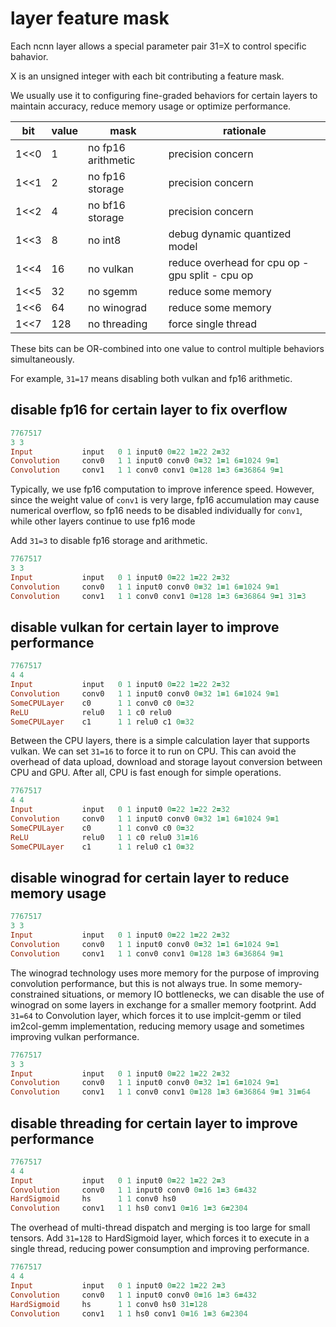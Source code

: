 # layer feature mask

Each ncnn layer allows a special parameter pair 31=X to control specific bahavior.

X is an unsigned integer with each bit contributing a feature mask.

We usually use it to configuring fine-graded behaviors for certain layers to maintain accuracy, reduce memory usage or optimize performance.

|bit|value|mask|rationale|
|---|---|---|---|
|1<<0|1|no fp16 arithmetic|precision concern|
|1<<1|2|no fp16 storage|precision concern|
|1<<2|4|no bf16 storage|precision concern|
|1<<3|8|no int8|debug dynamic quantized model|
|1<<4|16|no vulkan|reduce overhead for cpu op - gpu split - cpu op|
|1<<5|32|no sgemm|reduce some memory|
|1<<6|64|no winograd|reduce some memory|
|1<<7|128|no threading|force single thread|

These bits can be OR-combined into one value to control multiple behaviors simultaneously.

For example, `31=17` means disabling both vulkan and fp16 arithmetic.

## disable fp16 for certain layer to fix overflow

```ruby
7767517
3 3
Input           input   0 1 input0 0=22 1=22 2=32
Convolution     conv0   1 1 input0 conv0 0=32 1=1 6=1024 9=1
Convolution     conv1   1 1 conv0 conv1 0=128 1=3 6=36864 9=1
```

Typically, we use fp16 computation to improve inference speed.
However, since the weight value of `conv1` is very large, fp16 accumulation may cause numerical overflow, so fp16 needs to be disabled individually for `conv1`, while other layers continue to use fp16 mode

Add `31=3` to disable fp16 storage and arithmetic.

```ruby
7767517
3 3
Input           input   0 1 input0 0=22 1=22 2=32
Convolution     conv0   1 1 input0 conv0 0=32 1=1 6=1024 9=1
Convolution     conv1   1 1 conv0 conv1 0=128 1=3 6=36864 9=1 31=3
```

## disable vulkan for certain layer to improve performance

```ruby
7767517
4 4
Input           input   0 1 input0 0=22 1=22 2=32
Convolution     conv0   1 1 input0 conv0 0=32 1=1 6=1024 9=1
SomeCPULayer    c0      1 1 conv0 c0 0=32
ReLU            relu0   1 1 c0 relu0
SomeCPULayer    c1      1 1 relu0 c1 0=32
```

Between the CPU layers, there is a simple calculation layer that supports vulkan. We can set `31=16` to force it to run on CPU. This can avoid the overhead of data upload, download and storage layout conversion between CPU and GPU. After all, CPU is fast enough for simple operations.

```ruby
7767517
4 4
Input           input   0 1 input0 0=22 1=22 2=32
Convolution     conv0   1 1 input0 conv0 0=32 1=1 6=1024 9=1
SomeCPULayer    c0      1 1 conv0 c0 0=32
ReLU            relu0   1 1 c0 relu0 31=16
SomeCPULayer    c1      1 1 relu0 c1 0=32
```

## disable winograd for certain layer to reduce memory usage

```ruby
7767517
3 3
Input           input   0 1 input0 0=22 1=22 2=32
Convolution     conv0   1 1 input0 conv0 0=32 1=1 6=1024 9=1
Convolution     conv1   1 1 conv0 conv1 0=128 1=3 6=36864 9=1
```

The winograd technology uses more memory for the purpose of improving convolution performance, but this is not always true. In some memory-constrained situations, or memory IO bottlenecks, we can disable the use of winograd on some layers in exchange for a smaller memory footprint. Add `31=64` to Convolution layer, which forces it to use implcit-gemm or tiled im2col-gemm implementation, reducing memory usage and sometimes improving vulkan performance.

```ruby
7767517
3 3
Input           input   0 1 input0 0=22 1=22 2=32
Convolution     conv0   1 1 input0 conv0 0=32 1=1 6=1024 9=1
Convolution     conv1   1 1 conv0 conv1 0=128 1=3 6=36864 9=1 31=64
```

## disable threading for certain layer to improve performance

```ruby
7767517
4 4
Input           input   0 1 input0 0=22 1=22 2=3
Convolution     conv0   1 1 input0 conv0 0=16 1=3 6=432
HardSigmoid     hs      1 1 conv0 hs0
Convolution     conv1   1 1 hs0 conv1 0=16 1=3 6=2304
```

The overhead of multi-thread dispatch and merging is too large for small tensors. Add `31=128` to HardSigmoid layer, which forces it to execute in a single thread, reducing power consumption and improving performance.

```ruby
7767517
4 4
Input           input   0 1 input0 0=22 1=22 2=3
Convolution     conv0   1 1 input0 conv0 0=16 1=3 6=432
HardSigmoid     hs      1 1 conv0 hs0 31=128
Convolution     conv1   1 1 hs0 conv1 0=16 1=3 6=2304
```
